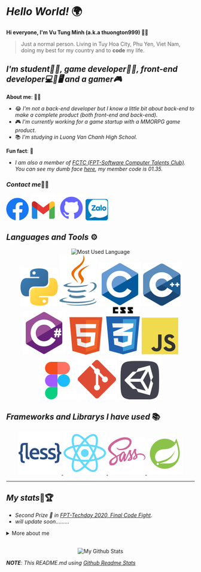 # ***Hello World!*** 🌍

**Hi everyone, I'm Vu Tung Minh (a.k.a thuongton999) 🐱‍💻**

> Just a normal person. Living in Tuy Hoa City, Phu Yen, Viet Nam, doing my best for my country and to **code** my life.

## ***I'm student👨‍🎓, game developer🧑‍💻, front-end developer💻📱🖥️ and a gamer🎮*** 

**About me**: 🤷‍♂️
+ 😂 *I'm not a back-end developer but I know a little bit about back-end to make a complete product (both front-end and back-end).*
+ 🎮 *I'm currently working for a game startup with a MMORPG game product*.
+ 📚 *I'm studying in Luong Van Chanh High School.*

**Fun fact**: 🎉

+ *I am also a member of [FCTC (FPT-Software Computer Talents Club)](https://fct-club.com). You can see my dumb face [here](https://fct-club.com/2020-members/), my member code is 01.35.*


### ***Contact me***🧑‍💻

[![Facebook](Assets/icons/socials/facebook.svg)](https://facebook.com/vuminh0809)
[![Gmail](Assets/icons/socials/gmail.svg)](<mailto: thuongton0809999@gmail.com>)
[![Github](Assets/icons/socials/github.svg)](https://github.com/thuongton999)
[![Zalo](Assets/icons/socials/zalo.svg)](tel:+84886815758)

## ***Languages and Tools*** ⚙️

<p align="center">
    <img 
        src="https://github-readme-stats.vercel.app/api/top-langs/?username=thuongton999&langs_count=10&theme=github_dark"
        alt="Most Used Language">
    </img>
    </br>
    <img
        src="Assets/icons/languages/python.svg"
        alt="Python">
    </img>
    <img
        src="Assets/icons/languages/java.svg"
        alt="Java">
    </img>
    <img
        src="Assets/icons/languages/c.svg"
        alt="C">
    </img>
    <img
        src="Assets/icons/languages/cpp.svg"
        alt="C++">
    </img>
    <img
        src="Assets/icons/languages/csharp.svg"
        alt="C#">
    </img>
    <img
        src="Assets/icons/languages/html.svg"
        alt="HTML">
    </img>
    <img
        src="Assets/icons/languages/css3.svg"
        alt="CSS">
    </img>
    <img
        src="Assets/icons/languages/javascript.svg"
        alt="JavaScript">
    </img>
    <img
        src="Assets/icons/tools/figma.svg"
        alt="Figma">
    </img>
    <img
        src="Assets/icons/tools/git.svg"
        alt="Git">
    </img>
    <img
        src="Assets/icons/tools/unity.svg"
        alt="Unity">
    </img>
</p>

## ***Frameworks and Librarys I have used*** 📚

<p align="center">
    <a
        href="https://lesscss.org/">
        <img
            src="Assets/icons/frameworks/less.svg"
            alt="Less Css">
        </img>
    </a>
    <a
        href="https://beta.reactjs.org/">
        <img
            src="Assets/icons/frameworks/react.svg"
            alt="React (JS)">
        </img>
    </a>
    <a
        href="https://sass-lang.com/">
        <img
            src="Assets/icons/frameworks/sass.svg"
            alt="Sass Css">
        </img>
    </a>
    <a
        href="https://spring.io/projects/spring-boot">
        <img
            src="Assets/icons/frameworks/spring.svg"
            alt="Spring (Spring Boot)">
        </img>
    </a>
</p>

---

## ***My stats***🏅🏆

+ *Second Prize 🥈 in [FPT-Techday 2020, Final Code Fight](https://codelearn.io/fights/detail/5064803)*.
+ *will update soon.........*

<details>
    <summary>More about me</summary>
    <p>will update soon.........</p>
</details>

</br>

<p align="center">
    <img 
        src="https://github-readme-stats.vercel.app/api?username=thuongton999&show_icons=true&theme=github_dark&count_private=true"
        alt="My Github Stats">
    </img>
</div>


***NOTE**: This README.md using [Github Readme Stats](https://github.com/anuraghazra/github-readme-stats)*
